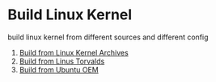 # Build Linux Kernel
build linux kernel from different sources and different config
1. [Build from Linux Kernel Archives](https://github.com/chinyakao/build_linux_kernel/blob/main/1_from_linux_kernel_archives.md)
2. [Build from Linus Torvalds](https://github.com/chinyakao/build_linux_kernel/blob/main/2_from_linus_torvalds.md.md)
3. [Build from Ubuntu OEM](https://github.com/chinyakao/build_linux_kernel/blob/main/3_from_ubuntu_oem.md)
